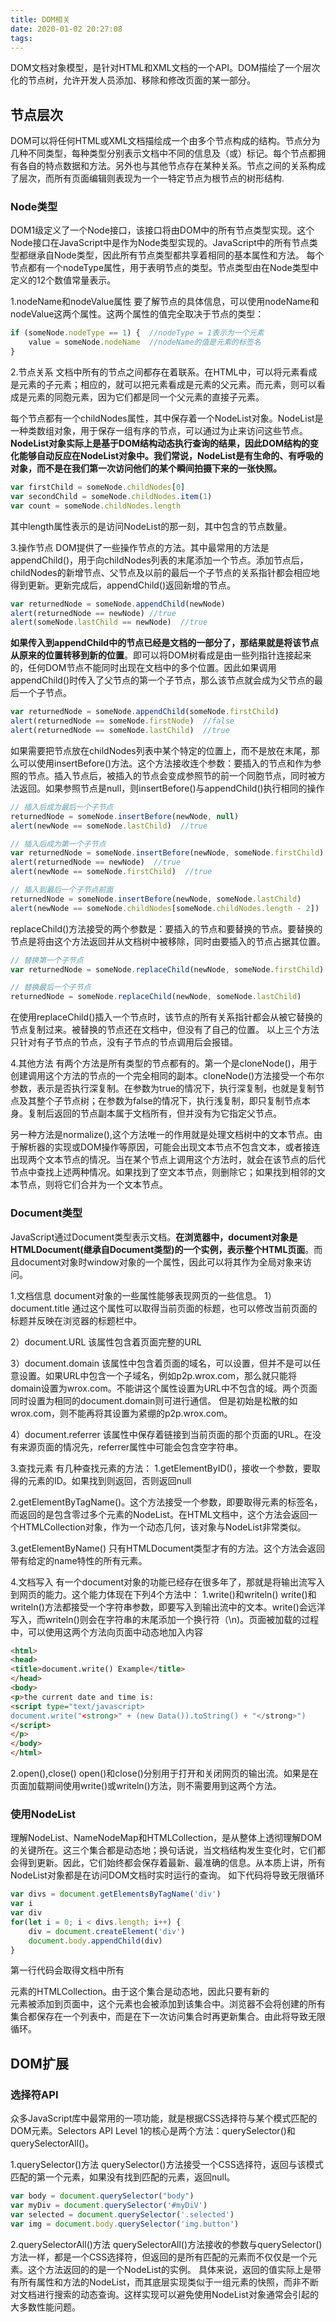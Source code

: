 ```yaml
---
title: DOM相关
date: 2020-01-02 20:27:08
tags:
---
```

DOM文档对象模型，是针对HTML和XML文档的一个API。DOM描绘了一个层次化的节点树，允许开发人员添加、移除和修改页面的某一部分。

## 节点层次
DOM可以将任何HTML或XML文档描绘成一个由多个节点构成的结构。节点分为几种不同类型，每种类型分别表示文档中不同的信息及（或）标记。每个节点都拥有各自的特点数据和方法。另外也与其他节点存在某种关系。节点之间的关系构成了层次，而所有页面编辑则表现为一个一特定节点为根节点的树形结构.

### Node类型
DOM1级定义了一个Node接口，该接口将由DOM中的所有节点类型实现。这个Node接口在JavaScript中是作为Node类型实现的。JavaScript中的所有节点类型都继承自Node类型，因此所有节点类型都共享着相同的基本属性和方法。
每个节点都有一个nodeType属性，用于表明节点的类型。节点类型由在Node类型中定义的12个数值常量表示。

1.nodeName和nodeValue属性
要了解节点的具体信息，可以使用nodeName和nodeValue这两个属性。这两个属性的值完全取决于节点的类型：
```js
if (someNode.nodeType == 1) {  //nodeType = 1表示为一个元素
    value = someNode.nodeName  //nodeName的值是元素的标签名
}
```

2.节点关系
文档中所有的节点之间都存在着联系。在HTML中，可以将<body>元素看成是<html>元素的子元素；相应的，就可以把<html>元素看成是<body>元素的父元素。而<head>元素，则可以看成是<body>元素的同胞元素，因为它们都是同一个父元素<html>的直接子元素。

每个节点都有一个childNodes属性，其中保存着一个NodeList对象。NodeList是一种类数组对象，用于保存一组有序的节点，可以通过为止来访问这些节点。**NodeList对象实际上是基于DOM结构动态执行查询的结果，因此DOM结构的变化能够自动反应在NodeList对象中。我们常说，NodeList是有生命的、有呼吸的对象，而不是在我们第一次访问他们的某个瞬间拍摄下来的一张快照。**

```js
var firstChild = someNode.childNodes[0]
var secondChild = someNode.childNodes.item(1)
var count = someNode.childNodes.length
```
其中length属性表示的是访问NodeList的那一刻，其中包含的节点数量。


3.操作节点
DOM提供了一些操作节点的方法。其中最常用的方法是appendChild()，用于向childNodes列表的末尾添加一个节点。添加节点后，childNodes的新增节点、父节点及以前的最后一个子节点的关系指针都会相应地得到更新。更新完成后，appendChild()返回新增的节点。
```js
var returnedNode = someNode.appendChild(newNode)
alert(returnedNode == newNode) //true
alert(someNode.lastChild == newNode)  //true
```
**如果传入到appendChild中的节点已经是文档的一部分了，那结果就是将该节点从原来的位置转移到新的位置**。即可以将DOM树看成是由一些列指针连接起来的，任何DOM节点不能同时出现在文档中的多个位置。因此如果调用appendChild()时传入了父节点的第一个子节点，那么该节点就会成为父节点的最后一个子节点。
```js
var returnedNode = someNode.appendChild(someNode.firstChild)
alert(returnedNode == someNode.firstNode)  //false
alert(returnedNode == someNode.lastChild)  //true
```
如果需要把节点放在childNodes列表中某个特定的位置上，而不是放在末尾，那么可以使用insertBefore()方法。这个方法接收连个参数：要插入的节点和作为参照的节点。插入节点后，被插入的节点会变成参照节的前一个同胞节点，同时被方法返回。如果参照节点是null，则insertBefore()与appendChild()执行相同的操作
```js
// 插入后成为最后一个子节点
returnedNode = someNode.insertBefore(newNode, null)
alert(newNode == someNode.lastChild)  //true

// 插入后成为第一个子节点
var returnedNode = someNode.insertBefore(newNode, someNode.firstChild)
alert(returnedNode == newNode)  //true
alert(newNode == someNode.firstChild)  //true

// 插入到最后一个子节点前面
returnedNode = someNode.insertBefore(newNode, someNode.lastChild)
alert(newNode == someNode.childNodes[someNode.childNodes.length - 2])
```
replaceChild()方法接受的两个参数是：要插入的节点和要替换的节点。要替换的节点是将由这个方法返回并从文档树中被移除，同时由要插入的节点占据其位置。

```js
// 替换第一个子节点
var returnedNode = someNode.replaceChild(newNode, someNode.firstChild)

// 替换最后一个子节点
returnedNode = someNode.replaceChild(newNode, someNode.lastChild)
```
在使用replaceChild()插入一个节点时，该节点的所有关系指针都会从被它替换的节点复制过来。被替换的节点还在文档中，但没有了自己的位置。
以上三个方法只针对有子节点的节点，没有子节点的节点调用后会报错。

4.其他方法
有两个方法是所有类型的节点都有的。第一个是cloneNode()，用于创建调用这个方法的节点的一个完全相同的副本。cloneNode()方法接受一个布尔参数，表示是否执行深复制。在参数为true的情况下，执行深复制，也就是复制节点及其整个子节点树；在参数为false的情况下，执行浅复制，即只复制节点本身。复制后返回的节点副本属于文档所有，但并没有为它指定父节点。

另一种方法是normalize(),这个方法唯一的作用就是处理文档树中的文本节点。由于解析器的实现或DOM操作等原因，可能会出现文本节点不包含文本，或者接连出现两个文本节点的情况。当在某个节点上调用这个方法时，就会在该节点的后代节点中查找上述两种情况。如果找到了空文本节点，则删除它；如果找到相邻的文本节点，则将它们合并为一个文本节点。

### Document类型
JavaScript通过Document类型表示文档。**在浏览器中，document对象是HTMLDocument(继承自Document类型)的一个实例，表示整个HTML页面**。而且document对象时window对象的一个属性，因此可以将其作为全局对象来访问。

1.文档信息
document对象的一些属性能够表现网页的一些信息。
1）document.title
通过这个属性可以取得当前页面的标题，也可以修改当前页面的标题并反映在浏览器的标题栏中。

2）document.URL
该属性包含着页面完整的URL

3）document.domain
该属性中包含着页面的域名，可以设置，但并不是可以任意设置。如果URL中包含一个子域名，例如p2p.wrox.com，那么就只能将domain设置为wrox.com。不能讲这个属性设置为URL中不包含的域。两个页面同时设置为相同的document.domain则可进行通信。
但是初始是松散的如wrox.com，则不能再将其设置为紧绷的p2p.wrox.com。

4）document.referrer
该属性中保存着链接到当前页面的那个页面的URL。在没有来源页面的情况先，referrer属性中可能会包含空字符串。

3.查找元素
有几种查找元素的方法：
1.getElementByID()，接收一个参数，要取得的元素的ID。如果找到则返回，否则返回null

2.getElementByTagName()。这个方法接受一个参数，即要取得元素的标签名，而返回的是包含零过多个元素的NodeList。在HTML文档中，这个方法会返回一个HTMLCollection对象，作为一个动态几何，该对象与NodeList非常类似。

3.getElementByName()
只有HTMLDocument类型才有的方法。这个方法会返回带有给定的name特性的所有元素。

4.文档写入
有一个document对象的功能已经存在很多年了，那就是将输出流写入到网页的能力。这个能力体现在下列4个方法中：
1.write()和writeln()
write()和writeln()方法都接受一个字符串参数，即要写入到输出流中的文本。write()会远洋写入，而writeln()则会在字符串的末尾添加一个换行符（\n)。页面被加载的过程中，可以使用这两个方法向页面中动态地加入内容
```html
<html>
<head>
<title>document.write() Example</title>
</head>
<body>
<p>the current date and time is:
<script type="text/javascript>
document.write("<strong>" + (new Data()).toString() + "</strong>")
</script>
</p>
</body>
</html>
```

2.open(),close()
open()和close()分别用于打开和关闭网页的输出流。如果是在页面加载期间使用write()或writeln()方法，则不需要用到这两个方法。

### 使用NodeList
理解NodeList、NameNodeMap和HTMLCollection，是从整体上透彻理解DOM的关键所在。这三个集合都是动态地；换句话说，当文档结构发生变化时，它们都会得到更新。因此，它们始终都会保存着最新、最准确的信息。从本质上讲，所有NodeList对象都是在访问DOM文档时实时运行的查询。
如下代码将导致无限循环
```js
var divs = document.getElementsByTagName('div')
var i
var div
for(let i = 0; i < divs.length; i++) {
    div = document.createElement('div')
    document.body.appendChild(div)
}
```
第一行代码会取得文档中所有<div>元素的HTMLCollection。由于这个集合是动态地，因此只要有新的<div>元素被添加到页面中，这个元素也会被添加到该集合中。浏览器不会将创建的所有集合都保存在一个列表中，而是在下一次访问集合时再更新集合。由此将导致无限循环。

## DOM扩展
### 选择符API
众多JavaScript库中最常用的一项功能，就是根据CSS选择符与某个模式匹配的DOM元素。Selectors API Level 1的核心是两个方法：querySelector()和querySelectorAll()。

1.querySelector()方法
querySelector()方法接受一个CSS选择符，返回与该模式匹配的第一个元素，如果没有找到匹配的元素，返回null。
```js
var body = document.querySelector("body")
var myDiv = document.querySelector('#myDiV')
var selected = document.querySelector('.selected')
var img = document.body.querySelector('img.button')
```

2.querySelectorAll()方法
querySelectorAll()方法接收的参数与querySelector()方法一样，都是一个CSS选择符，但返回的是所有匹配的元素而不仅仅是一个元素。这个方法返回的的是一个NodeList的实例。
具体来说，返回的值实际上是带有所有属性和方法的NodeList，而其底层实现类似于一组元素的快照，而非不断对文档进行搜索的动态查询。这样实现可以避免使用NodeList对象通常会引起的大多数性能问题。
